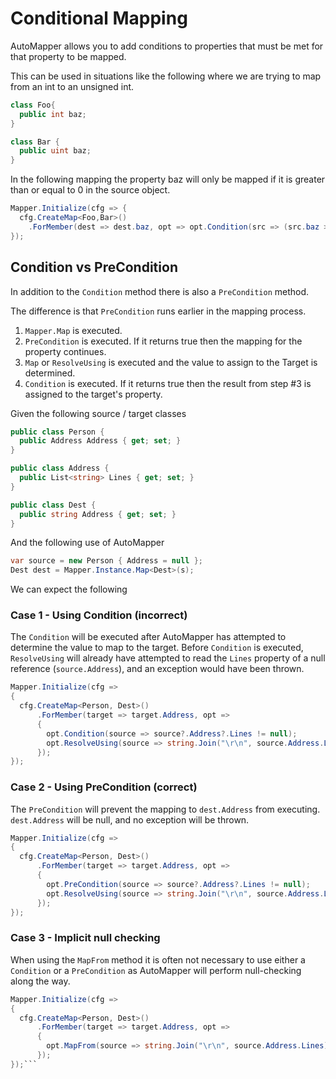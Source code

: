 # Conditional Mapping

AutoMapper allows you to add conditions to properties that must be met for that property to be mapped.

This can be used in situations like the following where we are trying to map from an int to an unsigned int.
```c#
class Foo{
  public int baz;
}

class Bar {
  public uint baz;
}
```

In the following mapping the property baz will only be mapped if it is greater than or equal to 0 in the source object.

```c#
Mapper.Initialize(cfg => {
  cfg.CreateMap<Foo,Bar>()
    .ForMember(dest => dest.baz, opt => opt.Condition(src => (src.baz >= 0)));
});
```

## Condition vs PreCondition

In addition to the `Condition` method there is also a `PreCondition` method.

The difference is that `PreCondition` runs earlier in the mapping process.

1. `Mapper.Map` is executed.
2. `PreCondition` is executed. If it returns true then the mapping for the property continues.
3. `Map` or `ResolveUsing` is executed and the value to assign to the Target is determined.
4. `Condition` is executed. If it returns true then the result from step #3 is assigned to the target's property.

Given the following source / target classes

```c#
public class Person {
  public Address Address { get; set; }
}

public class Address {
  public List<string> Lines { get; set; }
}

public class Dest {
  public string Address { get; set; }
}
```

And the following use of AutoMapper

```c#
var source = new Person { Address = null };
Dest dest = Mapper.Instance.Map<Dest>(s);
```

We can expect the following


### Case 1 - Using Condition (incorrect)

The `Condition` will be executed after AutoMapper has attempted to determine the value to map to the target. Before `Condition` is executed, `ResolveUsing` will already have attempted to read the `Lines` property of a null reference (`source.Address`), and an exception would have been thrown. 

```c#
Mapper.Initialize(cfg =>
{
  cfg.CreateMap<Person, Dest>()
      .ForMember(target => target.Address, opt =>
      {
        opt.Condition(source => source?.Address?.Lines != null);
        opt.ResolveUsing(source => string.Join("\r\n", source.Address.Lines));
      });
});
```

### Case 2 - Using PreCondition (correct)

The `PreCondition` will prevent the mapping to `dest.Address` from executing. `dest.Address` will be null, and no exception will be thrown.

```c#
Mapper.Initialize(cfg =>
{
  cfg.CreateMap<Person, Dest>()
      .ForMember(target => target.Address, opt =>
      {
        opt.PreCondition(source => source?.Address?.Lines != null);
        opt.ResolveUsing(source => string.Join("\r\n", source.Address.Lines));
      });
});
```

### Case 3 - Implicit null checking

When using the `MapFrom` method it is often not necessary to use either a `Condition` or a `PreCondition` as AutoMapper will perform null-checking along the way.

```c#
Mapper.Initialize(cfg =>
{
  cfg.CreateMap<Person, Dest>()
      .ForMember(target => target.Address, opt =>
      {
        opt.MapFrom(source => string.Join("\r\n", source.Address.Lines));
      });
});```